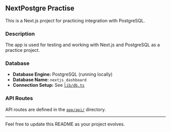 ## NextPostgre Practise

This is a Next.js project for practicing integration with PostgreSQL.

### Description

The app is used for testing and working with Next.js and PostgreSQL as a practice project.

### Database

- **Database Engine:** PostgreSQL (running locally)
- **Database Name:** `nextjs_dashboard`
- **Connection Setup:** See [`lib/db.ts`](lib/db.ts)

### API Routes

API routes are defined in the [`app/api/`](app/api/) directory.

---

Feel free to update this README as your project evolves.
